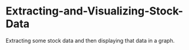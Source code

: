 # Extracting-and-Visualizing-Stock-Data
Extracting some stock data and then displaying that data in a graph.
